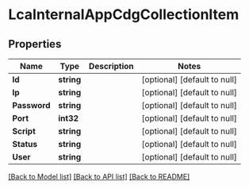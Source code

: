 # LcaInternalAppCdgCollectionItem

## Properties
Name | Type | Description | Notes
------------ | ------------- | ------------- | -------------
**Id** | **string** |  | [optional] [default to null]
**Ip** | **string** |  | [optional] [default to null]
**Password** | **string** |  | [optional] [default to null]
**Port** | **int32** |  | [optional] [default to null]
**Script** | **string** |  | [optional] [default to null]
**Status** | **string** |  | [optional] [default to null]
**User** | **string** |  | [optional] [default to null]

[[Back to Model list]](../README.md#documentation-for-models) [[Back to API list]](../README.md#documentation-for-api-endpoints) [[Back to README]](../README.md)


